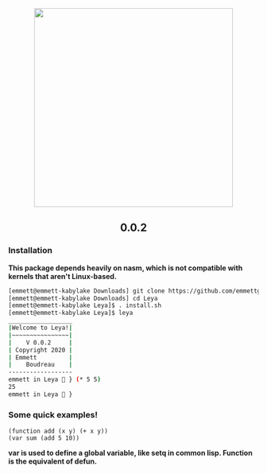 <div align="center"><img src="https://github.com/emmettgb/Leya/blob/master/Leya_Round.png" width="400" /><h2>0.0.2</h2></div>



### Installation
**This package depends heavily on nasm, which is not compatible with kernels that aren't Linux-based.**
```bash
[emmett@emmett-kabylake Downloads] git clone https://github.com/emmettgb/Leya
[emmett@emmett-kabylake Downloads] cd Leya
[emmett@emmett-kabylake Leya]$ . install.sh
[emmett@emmett-kabylake Leya]$ leya
__________________
|Welcome to Leya!|
|~~~~~~~~~~~~~~~~|
|    V 0.0.2     |
| Copyright 2020 |
| Emmett         |
|    Boudreau    |
------------------
emmett in Leya 🦩 } (* 5 5)
25
emmett in Leya 🦩 } 
```
### Some quick examples!
```clisp
(function add (x y) (+ x y))
(var sum (add 5 10))
```
**var is used to define a global variable, like setq in common lisp. Function is the equivalent of defun.**
